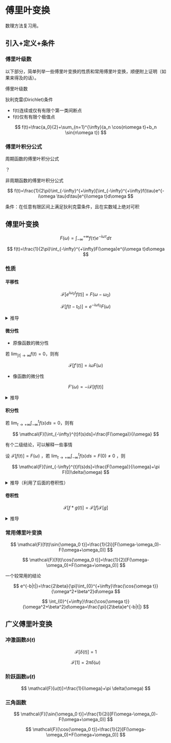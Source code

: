 # 傅里叶变换

数理方法复习用。

## 引入+定义+条件

### 傅里叶级数

以下部分，简单列举一些傅里叶变换的性质和常用傅里叶变换，顺便附上证明（如果来得及的话）。

傅里叶级数

狄利克雷(Dirichlet)条件

* f(t)连续或仅有有限个第一类间断点
* f(t)仅有有限个极值点

$$
f(t)=\frac{a_0}{2}+\sum_{n=1}^{\infty}(a_n \cos{n\omega t}+b_n \sin{n\omega t})
$$

### 傅里叶积分公式

周期函数的傅里叶积分公式

？

非周期函数的傅里叶积分公式

$$
f(t)=\frac{1}{2\pi}\int_{-\infty}^{+\infty}[\int_{-\infty}^{+\infty}f(\tau)e^{-i\omega \tau}d\tau]e^{i\omega t}d\omega
$$

条件：在任意有限区间上满足狄利克雷条件，且在实数域上绝对可积

## 傅里叶变换

$$
F(\omega)=\int_{-\infty}^{+\infty}f(\tau)e^{-i\omega \tau}d\tau
$$

$$
f(t)=\frac{1}{2\pi}\int_{-\infty}^{+\infty}F(\omega)e^{i\omega t}d\omega
$$

### 性质

#### 平移性

$$
\mathcal{F}[e^{i\omega_0t}f(t)]=F(\omega-\omega_0)
$$

$$
\mathcal{F}[f(t-t_0)]=e^{-i\omega t_0}F(\omega)
$$

<details>
<summary>推导</summary>
233
</details>

#### 微分性

* 原像函数的微分性

若 $\lim_{|t| \rightarrow \infty} f(t)=0$，则有

$$
\mathcal{F}[f'(t)]=i\omega F(\omega)
$$

* 像函数的微分性

$$
F'(\omega)=-i\mathcal{F}[tf(t)]
$$

<details>
<summary>推导</summary>
233
</details>

#### 积分性

若 $\lim_{t \rightarrow +\infty} \int_{-\infty}^{t}f(s)ds=0$，则有

$$
\mathcal{F}[\int_{-\infty}^{t}f(s)ds]=\frac{F(\omega)}{i\omega}
$$

有个二级结论，可以解释一些事情

设 $\mathcal{F}[f(t)]=F(\omega)$ ，若 $\lim_{t \rightarrow +\infty} \int_{-\infty}^{t}f(s)ds=F(0) \neq 0$ ，则

$$
\mathcal{F}[\int_{-\infty}^{t}f(s)ds]=\frac{F(\omega)}{i\omega}+\pi F(0)\delta(\omega)
$$


<details>
<summary>推导（利用了后面的卷积性）</summary>
根据傅里叶变换的定义，有：

$$
\lim_{t \rightarrow +\infty} \int_{-\infty}^{t}f(s)ds=F(0)
$$

根据卷积和阶跃函数的定义，有：

$$
\int_{-\infty}^{t}f(s)ds=f(t)*u(t)
$$

$$
\begin{align*}
    \mathcal{F}[f*g(t)]&=\mathcal{F}[f]\mathcal{F}[g] \\
                       &=F(\omega)[\frac{1}{i\omega}+\pi \delta(\omega)] \\
                       &=\frac{F(\omega)}{i\omega}+\pi F(0)\delta(\omega)
\end{align*}
$$

注：$F(\omega)\delta(\omega)=F(0)\delta(\omega)$

</details>

#### 卷积性

$$
\mathcal{F}[f*g(t)]=\mathcal{F}[f]\mathcal{F}[g]
$$



<details>
<summary>推导</summary>
233
</details>

### 常用傅里叶变换

$$
\mathcal{F}[f(t)\sin{\omega_0 t}]=\frac{1}{2i}[F(\omega-\omega_0)-F(\omega+\omega_0)]
$$

$$
\mathcal{F}[f(t)\cos{\omega_0 t}]=\frac{1}{2}[F(\omega-\omega_0)+F(\omega+\omega_0)]
$$

一个较常用的结论

$$
e^{-b|t|}=\frac{2\beta}{\pi}\int_{0}^{+\infty}\frac{\cos{\omega t}}{\omega^2+\beta^2}d\omega
$$

$$
\int_{0}^{+\infty}\frac{\cos{\omega t}}{\omega^2+\beta^2}d\omega=\frac{\pi}{2\beta}e^{-b|t|}
$$

## 广义傅里叶变换

### 冲激函数$\delta(t)$

$$
\mathcal{F}[\delta(t)]=1
$$

$$
\mathcal{F}[1]=2\pi \delta(\omega)
$$

### 阶跃函数$u(t)$

$$
\mathcal{F}[u(t)]=\frac{1}{i\omega}+\pi \delta(\omega)
$$

### 三角函数

$$
\mathcal{F}[\sin{\omega_0 t}]=\frac{1}{2i}[F(\omega-\omega_0)-F(\omega+\omega_0)]
$$

$$
\mathcal{F}[\cos{\omega_0 t}]=\frac{1}{2}[F(\omega-\omega_0)+F(\omega+\omega_0)]
$$
